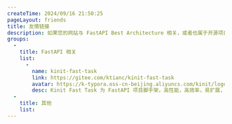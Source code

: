 ```yaml
---
createTime: 2024/09/16 21:50:25
pageLayout: friends
title: 友情链接
description: 如果您的网站与 FastAPI Best Architecture 相关，或者也属于开源项目（无知识星球付费内容，无授权相关内容），欢迎与我们联系
groups:
  -
    title: FastAPI 相关
    list:
      -
        name: kinit-fast-task
        link: https://gitee.com/ktianc/kinit-fast-task
        avatar: https://k-typora.oss-cn-beijing.aliyuncs.com/kinit/logo.png
        desc: Kinit Fast Task 为 FastAPI 项目脚手架，高性能，高效率，易扩展，长期维护，积极更新！
  - 
    title: 其他
    list:
---
```

